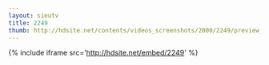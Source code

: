 ```yaml
---
layout: sieutv
title: 2249
thumb: http://hdsite.net/contents/videos_screenshots/2000/2249/preview_360p.mp4.jpg
---
```

{% include iframe src='http://hdsite.net/embed/2249' %}
 

